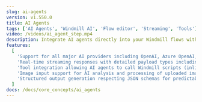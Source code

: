 ```yaml
---
slug: ai-agents
version: v1.550.0
title: AI Agents
tags: ['AI Agents', 'Windmill AI', 'Flow editor', 'Streaming', 'Tools']
video: /videos/ai_agent_step.mp4
description: Integrate AI agents directly into your Windmill flows with comprehensive support for all major AI providers, multimodal capabilities, streaming responses, tool integration, and structured outputs. AI agents can process text and images, call Windmill scripts as tools, stream responses in real-time, and output structured data following JSON schemas.
features:
  [
    'Support for all major AI providers including OpenAI, Azure OpenAI, Anthropic, Mistral, DeepSeek, Google AI (Gemini), Groq, OpenRouter, Together AI, and custom AI endpoints.',
    'Real-time streaming responses with detailed payload types including token deltas, tool calls, tool execution, and tool results.',
    'Tool integration allowing AI agents to call Windmill scripts (inline, workspace, or Hub scripts) as tools for extended functionality.',
    'Image input support for AI analysis and processing of uploaded images (requires S3 object storage configuration).',
    'Structured output generation respecting JSON schemas for predictable, processable responses.'
  ]
docs: /docs/core_concepts/ai_agents
---
```

